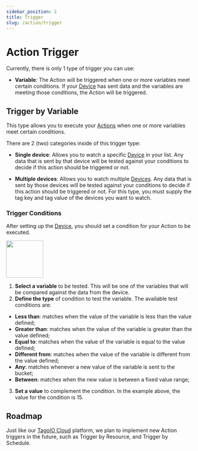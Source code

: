 ```yaml
---
sidebar_position: 2
title: Trigger
slug: /action/trigger
---
```


# Action Trigger

Currently, there is only 1 type of trigger you can use:

- **Variable**: The Action will be triggered when one or more variables meet certain conditions. If your [Device](/device) has sent data and the variables are meeting those conditions, the Action will be triggered.

## Trigger by Variable

This type allows you to execute your [Actions](/action) when one or more variables meet certain conditions.

There are 2 (two) categories inside of this trigger type:

- **Single device**: Allows you to watch a specific [Device](/device) in your list. Any data that is sent by that device will be tested against your conditions to decide if this action should be triggered or not.

- **Multiple devices**: Allows you to watch multiple [Devices](/device). Any data that is sent by those devices will be tested against your conditions to decide if this action should be triggered or not. For this type, you must supply the tag key and tag value of the devices you want to watch.

### Trigger Conditions
After setting up the [Device](/device), you should set a condition for your Action to be executed.

<img className="big-image" src="/docs/img/action/action-conditions.png" height="100px" />

1. **Select a variable** to be tested. This will be one of the variables that will be compared against the data from the device.
2. **Define the type** of condition to test the variable. The available test conditions are:
  - **Less than**: matches when the value of the variable is less than the value defined;
  - **Greater than**: matches when the value of the variable is greater than the value defined;
  - **Equal to**: matches when the value of the variable is equal to the value defined;
  - **Different from**: matches when the value of the variable is different from the value defined;
  - **Any**: matches whenever a new value of the variable is sent to the bucket;
  - **Between**: matches when the new value is between a fixed value range;
3. **Set a value** to complement the condition. In the example above, the value for the condition is 15.

## Roadmap

Just like our [TagoIO Cloud](https://admin.tago.io) platform, we plan to implement new Action triggers in the future, such as Trigger by Resource, and Trigger by Schedule.
